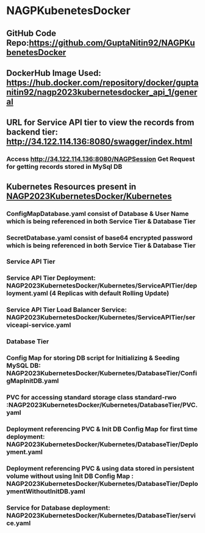# NAGPKubenetesDocker

## GitHub Code Repo:https://github.com/GuptaNitin92/NAGPKubenetesDocker

## DockerHub Image Used: https://hub.docker.com/repository/docker/guptanitin92/nagp2023kubernetesdocker_api_1/general

## URL for Service API tier to view the records from backend tier: http://34.122.114.136:8080/swagger/index.html
### Access http://34.122.114.136:8080/NAGPSession Get Request for getting records stored in MySql DB

## Kubernetes Resources present in [NAGP2023KubernetesDocker/Kubernetes](https://github.com/GuptaNitin92/NAGPKubenetesDocker/tree/main/NAGP2023KubernetesDocker/Kubernetes)
### ConfigMapDatabase.yaml consist of Database & User Name which is being referenced in both Service Tier & Database Tier
### SecretDatabase.yaml consist of base64 encrypted password which is being referenced in both Service Tier & Database Tier
### Service API Tier
### Service API Tier Deployment: NAGP2023KubernetesDocker/Kubernetes/ServiceAPITier/deployment.yaml (4 Replicas with default Rolling Update)
### Service API Tier Load Balancer Service: NAGP2023KubernetesDocker/Kubernetes/ServiceAPITier/serviceapi-service.yaml
### Database Tier
### Config Map for storing DB script for Initializing & Seeding MySQL DB: NAGP2023KubernetesDocker/Kubernetes/DatabaseTier/ConfigMapInitDB.yaml
### PVC for accessing standard storage class standard-rwo :NAGP2023KubernetesDocker/Kubernetes/DatabaseTier/PVC.yaml
### Deployment referencing PVC & Init DB Config Map for first time deployment: NAGP2023KubernetesDocker/Kubernetes/DatabaseTier/Deployment.yaml
### Deployment referencing PVC & using data stored in persistent volume without using Init DB Config Map : NAGP2023KubernetesDocker/Kubernetes/DatabaseTier/DeploymentWithoutInitDB.yaml
### Service for Database deployment: NAGP2023KubernetesDocker/Kubernetes/DatabaseTier/service.yaml
